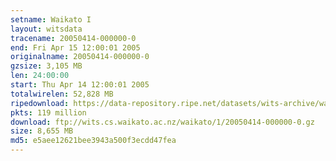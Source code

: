 ```yaml
---
setname: Waikato I
layout: witsdata
tracename: 20050414-000000-0
end: Fri Apr 15 12:00:01 2005
originalname: 20050414-000000-0
gzsize: 3,105 MB
len: 24:00:00
start: Thu Apr 14 12:00:01 2005
totalwirelen: 52,828 MB
ripedownload: https://data-repository.ripe.net/datasets/wits-archive/waikato/1/20050414-000000-0.gz
pkts: 119 million
download: ftp://wits.cs.waikato.ac.nz/waikato/1/20050414-000000-0.gz
size: 8,655 MB
md5: e5aee12621bee3943a500f3ecdd47fea
---
```

